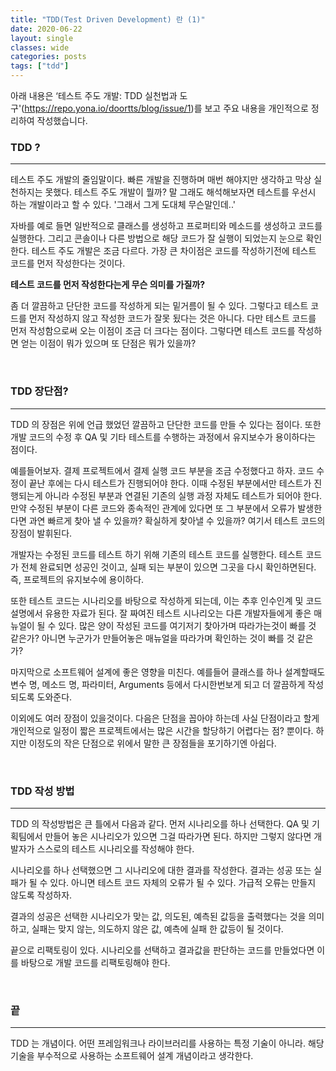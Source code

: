 ```yaml
---
title: "TDD(Test Driven Development) 란 (1)"
date: 2020-06-22
layout: single
classes: wide
categories: posts
tags: ["tdd"]
---
```


아래 내용은 ‘테스트 주도 개발: TDD 실천법과 도구'(https://repo.yona.io/doortts/blog/issue/1)를 보고 주요 내용을 개인적으로 정리하여 작성했습니다. 

### **TDD ?**
--- 
테스트 주도 개발의 줄임말이다. 빠른 개발을 진행하며 매번 해야지만 생각하고 막상 실천하지는 못했다. 테스트 주도 개발이 뭘까? 말 그래도 해석해보자면 테스트를 우선시 하는 개발이라고 할 수 있다. '그래서 그게 도대체 무슨말인데..' 

자바를 예로 들면 일반적으로 클래스를 생성하고 프로퍼티와 메소드를 생성하고 코드를 실행한다. 그리고 콘솔이나 다른 방법으로 해당 코드가 잘 실행이 되었는지 눈으로 확인한다. 테스트 주도 개발은 조금 다르다. 가장 큰 차이점은 코드를 작성하기전에 테스트 코드를 먼저 작성한다는 것이다. 

**테스트 코드를 먼저 작성한다는게 무슨 의미를 가질까?**

좀 더 깔끔하고 단단한 코드를 작성하게 되는 밑거름이 될 수 있다. 그렇다고 테스트 코드를 먼저 작성하지 않고 작성한 코드가 잘못 됬다는 것은 아니다. 다만 테스트 코드를 먼저 작성함으로써 오는 이점이 조금 더 크다는 점이다. 그렇다면 테스트 코드를 작성하면 얻는 이점이 뭐가 있으며 또 단점은 뭐가 있을까?

<br>

### **TDD 장단점?**
---
TDD 의 장점은 위에 언급 했었던 깔끔하고 단단한 코드를 만들 수 있다는 점이다. 또한 개발 코드의 수정 후 QA 및 기타 테스트를 수행하는 과정에서 유지보수가 용이하다는 점이다.

예를들어보자. 결제 프로젝트에서 결제 실행 코드 부분을 조금 수정했다고 하자. 코드 수정이 끝난 후에는 다시 테스트가 진행되어야 한다. 이때 수정된 부분에서만 테스트가 진행되는게 아니라 수정된 부분과 연결된 기존의 실행 과정 자체도 테스트가 되어야 한다. 만약 수정된 부분이 다른 코드와 종속적인 관계에 있다면 또 그 부분에서 오류가 발생한다면 과연 빠르게 찾아 낼 수 있을까? 확실하게 찾아낼 수 있을까? 여기서 테스트 코드의 장점이 발휘된다. 

개발자는 수정된 코드를 테스트 하기 위해 기존의 테스트 코드를 실행한다. 테스트 코드가 전체 완료되면 성공인 것이고, 실패 되는 부분이 있으면 그곳을 다시 확인하면된다. 즉, 프로젝트의 유지보수에 용이하다.

또한 테스트 코드는 시나리오를 바탕으로 작성하게 되는데, 이는 추후 인수인계 및 코드 설명에서 유용한 자료가 된다. 잘 짜여진 테스트 시나리오는 다른 개발자들에게 좋은 매뉴얼이 될 수 있다. 많은 양이 작성된 코드를 여기저기 찾아가며 따라가는것이 빠를 것 같은가? 아니면 누군가가 만들어놓은 매뉴얼을 따라가며 확인하는 것이 빠를 것 같은가?

마지막으로 소프트웨어 설계에 좋은 영향을 미친다. 예를들어 클래스를 하나 설계할때도 변수 명, 메소드 명, 파라미터, Arguments 등에서 다시한번보게 되고 더 깔끔하게 작성되도록 도와준다.

이외에도 여러 장점이 있을것이다. 다음은 단점을 꼽아야 하는데 사실 단점이라고 할게 개인적으로 일정이 짧은 프로젝트에서는 많은 시간을 할당하기 어렵다는 점? 뿐이다. 하지만 이정도의 작은 단점으로 위에서 말한 큰 장점들을 포기하기엔 아쉽다.

<br>

### **TDD 작성 방법**
---
TDD 의 작성방법은 큰 틀에서 다음과 같다. 먼저 시나리오를 하나 선택한다. QA 및 기획팀에서 만들어 놓은 시나리오가 있으면 그걸 따라가면 된다. 하지만 그렇지 않다면 개발자가 스스로의 테스트 시나리오를 작성해야 한다.

시나리오를 하나 선택했으면 그 시나리오에 대한 결과를 작성한다. 결과는 성공 또는 실패가 될 수 있다. 아니면 테스트 코드 자체의 오류가 될 수 있다. 가급적 오류는 만들지 않도록 작성하자. 

결과의 성공은 선택한 시나리오가 맞는 값, 의도된, 예측된 값등을 출력했다는 것을 의미하고, 실패는 맞지 않는, 의도하지 않은 값, 예측에 실패 한 값등이 될 것이다.

끝으로 리팩토링이 있다. 시나리오를 선택하고 결과값을 판단하는 코드를 만들었다면 이를 바탕으로 개발 코드를 리팩토링해야 한다. 

<br>

### **끝**
--- 
TDD 는 개념이다. 어떤 프레임워크나 라이브러리를 사용하는 특정 기술이 아니라. 해당 기술을 부수적으로 사용하는 소프트웨어 설계 개념이라고 생각한다. 